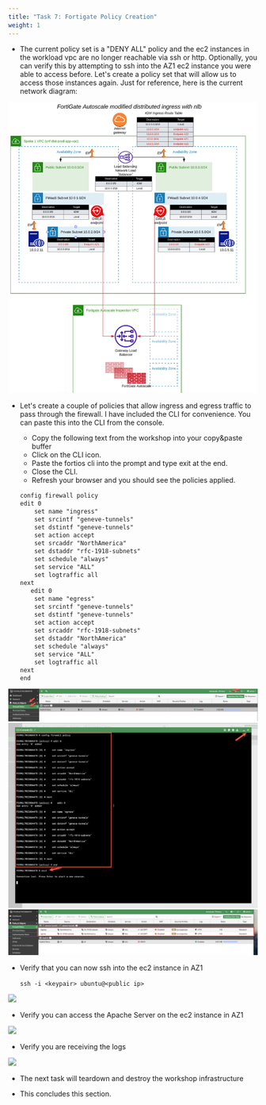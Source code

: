 ```yaml
---
title: "Task 7: Fortigate Policy Creation"
weight: 1
---
```


* The current policy set is a "DENY ALL" policy and the ec2 instances in the workload vpc are no longer reachable via ssh or http. Optionally, you can verify this by attempting to ssh into the AZ1 ec2 instance you were able to access before. Let's create a policy set that will allow us to access those instances again. Just for reference, here is the current network diagram:

![](image-mdw-cap-modified.png)

* Let's create a couple of policies that allow ingress and egress traffic to pass through the firewall. I have included the CLI for convenience. You can paste this into the CLI from the console.

  * Copy the following text from the workshop into your copy&paste buffer
  * Click on the CLI icon. 
  * Paste the fortios cli into the prompt and type exit at the end.
  * Close the CLI.
  * Refresh your browser and you should see the policies applied.
  
  
  ```
  config firewall policy
  edit 0
      set name "ingress"
      set srcintf "geneve-tunnels"
      set dstintf "geneve-tunnels"
      set action accept
      set srcaddr "NorthAmerica"
      set dstaddr "rfc-1918-subnets"
      set schedule "always"
      set service "ALL"
      set logtraffic all
  next
     edit 0
      set name "egress"
      set srcintf "geneve-tunnels"
      set dstintf "geneve-tunnels"
      set action accept
      set srcaddr "rfc-1918-subnets"
      set dstaddr "NorthAmerica"
      set schedule "always"
      set service "ALL"
      set logtraffic all
  next 
  end
  
  ```
    
![](image-t7-1.png)
![](image-t7-2.png)
![](image-t7-3.png)

* Verify that you can now ssh into the ec2 instance in AZ1

  ``` ssh -i <keypair> ubuntu@<public ip> ```

![](image-t7-4.png)

* Verify you can access the Apache Server on the ec2 instance in AZ1

![](image-t7-5.png)

* Verify you are receiving the logs

![](image-t7-6.png)

* The next task will teardown and destroy the workshop infrastructure

* This concludes this section.
